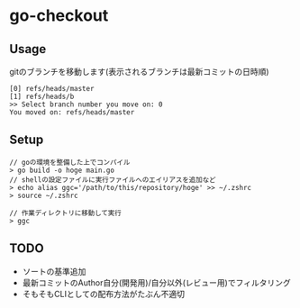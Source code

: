 # go-checkout

## Usage
gitのブランチを移動します(表示されるブランチは最新コミットの日時順)
```
[0] refs/heads/master
[1] refs/heads/b
>> Select branch number you move on: 0
You moved on: refs/heads/master
```

## Setup 
```
// goの環境を整備した上でコンパイル 
> go build -o hoge main.go  
// shellの設定ファイルに実行ファイルへのエイリアスを追加など
> echo alias ggc='/path/to/this/repository/hoge' >> ~/.zshrc
> source ~/.zshrc

// 作業ディレクトリに移動して実行
> ggc 
```

## TODO
- ソートの基準追加
- 最新コミットのAuthor自分(開発用)/自分以外(レビュー用)でフィルタリング
- そもそもCLIとしての配布方法がたぶん不適切

